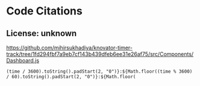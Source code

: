 # Code Citations

## License: unknown
https://github.com/mihirsukhadiya/knovator-timer-track/tree/1fd294fbf7a9eb7cf143b439dfeb6ee31e26af75/src/Components/Dashboard.js

```
(time / 3600).toString().padStart(2, "0")}:${Math.floor((time % 3600) / 60).toString().padStart(2, "0")}:${Math.floor(
```

